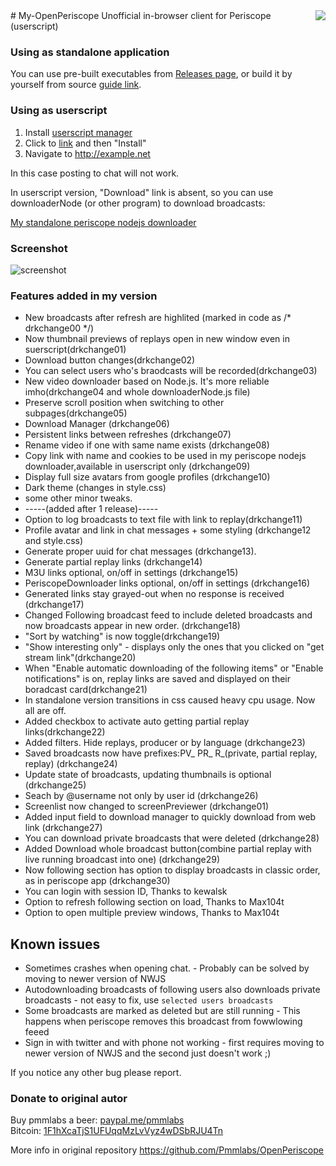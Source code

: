<img align="right" src="https://raw.githubusercontent.com/Pmmlabs/OpenPeriscope/master/images/openperiscope.png">
# My-OpenPeriscope
Unofficial in-browser client for Periscope (userscript)


### Using as standalone application

You can use pre-built executables from [Releases page](https://github.com/gitnew2018/My-OpenPeriscope/releases), or build it by yourself from source [guide link](https://github.com/gitnew2018/My-OpenPeriscope/wiki).

### Using as userscript

1. Install [userscript manager](https://greasyfork.org/help/installing-user-scripts)
1. Click to [link](https://raw.githubusercontent.com/gitnew2018/My-OpenPeriscope/master/Periscope_Web_Client.user.js) and then "Install"
1. Navigate to http://example.net

In this case posting to chat will not work.

In userscript version, "Download" link is absent, so you can use downloaderNode (or other program) to download broadcasts:

[My standalone periscope nodejs downloader](https://github.com/gitnew2018/nodejs_peri_downloader)

### Screenshot

![screenshot](https://user-images.githubusercontent.com/37026885/37880128-0360d5be-3084-11e8-8f32-77ae48a4896a.png)

### Features added in my version

* New broadcasts after refresh are highlited (marked in code as /* drkchange00 */)
* Now thumbnail previews of replays open in new window even in suerscript(drkchange01)
* Download button changes(drkchange02)
* You can select users who's braodcasts will be recorded(drkchange03)
* New video downloader based on Node.js. It's more reliable imho(drkchange04 and whole downloaderNode.js file)
* Preserve scroll position when switching to other subpages(drkchange05)
* Download Manager (drkchange06)
* Persistent links between refreshes (drkchange07)
* Rename video if one with same name exists (drkchange08)
* Copy link with name and cookies to be used in my periscope nodejs downloader,available in userscript only (drkchange09)
* Display full size avatars from google profiles (drkchange10)
* Dark theme (changes in style.css)
* some other minor tweaks.
* -----(added after 1 release)-----
* Option to log broadcasts to text file with link to replay(drkchange11)
* Profile avatar and link in chat messages + some styling (drkchange12 and style.css)
* Generate proper uuid for chat messages (drkchange13).
* Generate partial replay links (drkchange14)
* M3U links optional, on/off in settings (drkchange15)
* PeriscopeDownloader links optional, on/off in settings (drkchange16)
* Generated links stay grayed-out when no response is received (drkchange17)
* Changed Following broadcast feed to include deleted broadcasts and now broadcasts appear in new order. (drkchange18)
* "Sort by watching" is now toggle(drkchange19)
* "Show interesting only" - displays only the ones that you clicked on "get stream link"(drkchange20)
* When "Enable automatic downloading of the following items" or "Enable notifications" is on, replay links are saved and displayed on their boradcast card(drkchange21)
* In standalone version transitions in css caused heavy cpu usage. Now all are off.
* Added checkbox to activate auto getting partial replay links(drkchange22)
* Added filters. Hide replays, producer or by language (drkchange23)
* Saved broadcasts now have prefixes:PV_ PR_ R_(private, partial replay, replay) (drkchange24)
* Update state of broadcasts, updating thumbnails is optional (drkchange25)
* Seach by @username not only by user id (drkchange26)
* Screenlist now changed to screenPreviewer (drkchange01)
* Added input field to download manager to quickly download from web link (drkchange27)
* You can download private broadcasts that were deleted (drkchange28)
* Added Download whole broadcast button(combine partial replay with live running broadcast into one) (drkchange29)
* Now following section has option to display broadcasts in classic order, as in periscope app (drkchange30)
* You can login with session ID, Thanks to kewalsk
* Option to refresh following section on load, Thanks to Max104t
* Option to open multiple preview windows, Thanks to Max104t

## Known issues
* Sometimes crashes when opening chat. - Probably can be solved by moving to newer version of NWJS
* Autodownloading broadcasts of following users also downloads private broadcasts - not easy to fix, use `selected users broadcasts`
* Some broadcasts are marked as deleted but are still running - This happens when periscope removes this broadcast from fowwlowing feeed
* Sign in with twitter and with phone not working - first requires moving to newer version of NWJS and the second just doesn't work ;)

If you notice any other bug please report.

### Donate to original autor
Buy pmmlabs a beer: [paypal.me/pmmlabs](https://paypal.me/pmmlabs)<br>
Bitcoin: [1F1hXcaTjS1UFUqqMzLvVyz4wDSbRJU4Tn](bitcoin:1F1hXcaTjS1UFUqqMzLvVyz4wDSbRJU4Tn) 

More info in original repository https://github.com/Pmmlabs/OpenPeriscope
